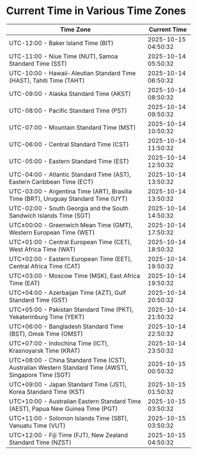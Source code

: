# Current Time in Various Time Zones

| Time Zone | Current Time |
|-----------|--------------|
| UTC-12:00 - Baker Island Time (BIT) | 2025-10-15 04:50:32 |
| UTC-11:00 - Niue Time (NUT), Samoa Standard Time (SST) | 2025-10-14 05:50:32 |
| UTC-10:00 - Hawaii-Aleutian Standard Time (HAST), Tahiti Time (TAHT) | 2025-10-14 06:50:32 |
| UTC-09:00 - Alaska Standard Time (AKST) | 2025-10-14 08:50:32 |
| UTC-08:00 - Pacific Standard Time (PST) | 2025-10-14 09:50:32 |
| UTC-07:00 - Mountain Standard Time (MST) | 2025-10-14 10:50:32 |
| UTC-06:00 - Central Standard Time (CST) | 2025-10-14 11:50:32 |
| UTC-05:00 - Eastern Standard Time (EST) | 2025-10-14 12:50:32 |
| UTC-04:00 - Atlantic Standard Time (AST), Eastern Caribbean Time (ECT) | 2025-10-14 13:50:32 |
| UTC-03:00 - Argentina Time (ART), Brasília Time (BRT), Uruguay Standard Time (UYT) | 2025-10-14 13:50:32 |
| UTC-02:00 - South Georgia and the South Sandwich Islands Time (SGT) | 2025-10-14 14:50:32 |
| UTC±00:00 - Greenwich Mean Time (GMT), Western European Time (WET) | 2025-10-14 17:50:32 |
| UTC+01:00 - Central European Time (CET), West Africa Time (WAT) | 2025-10-14 18:50:32 |
| UTC+02:00 - Eastern European Time (EET), Central Africa Time (CAT) | 2025-10-14 19:50:32 |
| UTC+03:00 - Moscow Time (MSK), East Africa Time (EAT) | 2025-10-14 19:50:32 |
| UTC+04:00 - Azerbaijan Time (AZT), Gulf Standard Time (GST) | 2025-10-14 20:50:32 |
| UTC+05:00 - Pakistan Standard Time (PKT), Yekaterinburg Time (YEKT) | 2025-10-14 21:50:32 |
| UTC+06:00 - Bangladesh Standard Time (BST), Omsk Time (OMST) | 2025-10-14 22:50:32 |
| UTC+07:00 - Indochina Time (ICT), Krasnoyarsk Time (KRAT) | 2025-10-14 23:50:32 |
| UTC+08:00 - China Standard Time (CST), Australian Western Standard Time (AWST), Singapore Time (SGT) | 2025-10-15 00:50:32 |
| UTC+09:00 - Japan Standard Time (JST), Korea Standard Time (KST) | 2025-10-15 01:50:32 |
| UTC+10:00 - Australian Eastern Standard Time (AEST), Papua New Guinea Time (PGT) | 2025-10-15 03:50:32 |
| UTC+11:00 - Solomon Islands Time (SBT), Vanuatu Time (VUT) | 2025-10-15 03:50:32 |
| UTC+12:00 - Fiji Time (FJT), New Zealand Standard Time (NZST) | 2025-10-15 04:50:32 |
